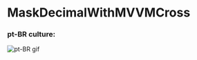 # MaskDecimalWithMVVMCross

### pt-BR culture:
![pt-BR gif](https://raw.githubusercontent.com/carlosalexandre3107/MaskDecimalWithMVVMCross/4f9566a4a4269615cdf04b7d80e648a43d293a42/ResourceScreen/ex_android.gif)
